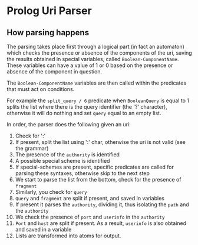 # Prolog Uri Parser

## How parsing happens

The parsing takes place first through a logical part (in fact an automaton) which checks the presence or absence of the components of the uri, saving the results obtained in special variables, called `Boolean-ComponentName`. These variables can have a value of 1 or 0 based on the presence or absence of the component in question.

The `Boolean-ComponentName` variables are then called within the predicates that must act on conditions.

For example the `split_query / 6` predicate when `BooleanQuery` is equal to 1 splits the list where there is the query identifier (the '?' character), otherwise it will do nothing and set `query` equal to an empty list.

In order, the parser does the following given an uri:

1. Check for ':'
2. If present, split the list using ':' char, otherwise the uri is not valid (see the grammar)
3. The presence of the `authority` is identified
4. A possible special scheme is identified
5. If special-schemes are present, specific predicates are called for parsing these syntaxes, otherwise skip to the next step
6. We start to parse the list from the bottom, check for the presence of `fragment`
7. Similarly, you check for `query`
8. `Query` and `fragment` are split if present, and saved in variables
9. If present it parses the `authority`, dividing it, thus isolating the `path` and the `authority`
10. We check the presence of `port` and `userinfo` in the `authority`
11. `Port` and `host` are split if present. As a result, `userinfo` is also obtained and saved in a variable
12. Lists are transformed into atoms for output.
